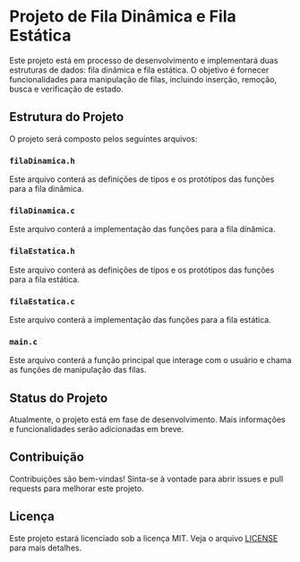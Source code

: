# Projeto de Fila Dinâmica e Fila Estática

Este projeto está em processo de desenvolvimento e implementará duas estruturas de dados: fila dinâmica e fila estática. O objetivo é fornecer funcionalidades para manipulação de filas, incluindo inserção, remoção, busca e verificação de estado.

## Estrutura do Projeto

O projeto será composto pelos seguintes arquivos:

### `filaDinamica.h`

Este arquivo conterá as definições de tipos e os protótipos das funções para a fila dinâmica.

### `filaDinamica.c`

Este arquivo conterá a implementação das funções para a fila dinâmica.

### `filaEstatica.h`

Este arquivo conterá as definições de tipos e os protótipos das funções para a fila estática.

### `filaEstatica.c`

Este arquivo conterá a implementação das funções para a fila estática.

### `main.c`

Este arquivo conterá a função principal que interage com o usuário e chama as funções de manipulação das filas.

## Status do Projeto

Atualmente, o projeto está em fase de desenvolvimento. Mais informações e funcionalidades serão adicionadas em breve.

## Contribuição

Contribuições são bem-vindas! Sinta-se à vontade para abrir issues e pull requests para melhorar este projeto.

## Licença

Este projeto estará licenciado sob a licença MIT. Veja o arquivo [LICENSE](LICENSE.txt) para mais detalhes.